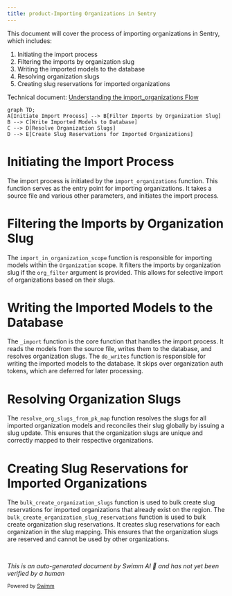 ```yaml
---
title: product-Importing Organizations in Sentry
---
```

This document will cover the process of importing organizations in Sentry, which includes:

1. Initiating the import process
2. Filtering the imports by organization slug
3. Writing the imported models to the database
4. Resolving organization slugs
5. Creating slug reservations for imported organizations

Technical document: <SwmLink doc-title="Understanding the import_organizations Flow">[Understanding the import_organizations Flow](/.swm/understanding-the-import_organizations-flow.lti9mqsf.sw.md)</SwmLink>

```mermaid
graph TD;
A[Initiate Import Process] --> B[Filter Imports by Organization Slug]
B --> C[Write Imported Models to Database]
C --> D[Resolve Organization Slugs]
D --> E[Create Slug Reservations for Imported Organizations]
```

# Initiating the Import Process

The import process is initiated by the `import_organizations` function. This function serves as the entry point for importing organizations. It takes a source file and various other parameters, and initiates the import process.

# Filtering the Imports by Organization Slug

The `import_in_organization_scope` function is responsible for importing models within the `Organization` scope. It filters the imports by organization slug if the `org_filter` argument is provided. This allows for selective import of organizations based on their slugs.

# Writing the Imported Models to the Database

The `_import` function is the core function that handles the import process. It reads the models from the source file, writes them to the database, and resolves organization slugs. The `do_writes` function is responsible for writing the imported models to the database. It skips over organization auth tokens, which are deferred for later processing.

# Resolving Organization Slugs

The `resolve_org_slugs_from_pk_map` function resolves the slugs for all imported organization models and reconciles their slug globally by issuing a slug update. This ensures that the organization slugs are unique and correctly mapped to their respective organizations.

# Creating Slug Reservations for Imported Organizations

The `bulk_create_organization_slugs` function is used to bulk create slug reservations for imported organizations that already exist on the region. The `bulk_create_organization_slug_reservations` function is used to bulk create organization slug reservations. It creates slug reservations for each organization in the slug mapping. This ensures that the organization slugs are reserved and cannot be used by other organizations.

&nbsp;

*This is an auto-generated document by Swimm AI 🌊 and has not yet been verified by a human*

<SwmMeta version="3.0.0" repo-id="Z2l0aHViJTNBJTNBc2VudHJ5LWRlbW8lM0ElM0FTd2ltbS1EZW1v" repo-name="sentry-demo" doc-type="product-flows"><sup>Powered by [Swimm](/)</sup></SwmMeta>
